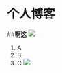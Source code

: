 # 个人博客
##**啊这**
![](https://i0.hdslb.com/bfs/album/e343cd3e2e0ebd4992898deb59b7b7bd04313f5e.jpg)
1. A
2. B
3. C
![](https://qgt-style.oss-cn-hangzhou.aliyuncs.com/newcoursep4/g1/g1-2-2/tenor.gif)
